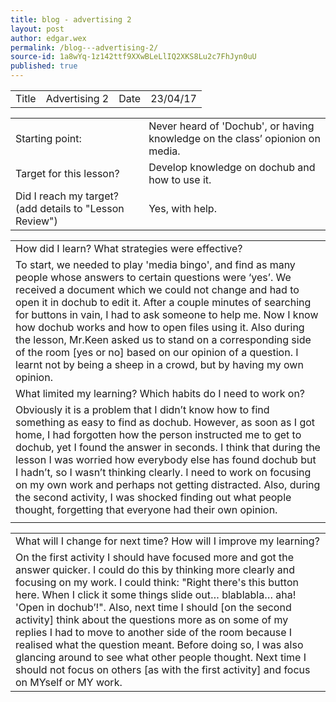 ```yaml
---
title: blog - advertising 2
layout: post
author: edgar.wex
permalink: /blog---advertising-2/
source-id: 1a8wYq-1z142ttf9XXwBLeLlIQ2XKS8Lu2c7FhJyn0uU
published: true
---
```

<table>
  <tr>
    <td>Title</td>
    <td>Advertising 2</td>
    <td>Date</td>
    <td>23/04/17</td>
  </tr>
</table>


<table>
  <tr>
    <td>Starting point:</td>
    <td>Never heard of 'Dochub', or having knowledge on the class’ opionion on media.</td>
  </tr>
  <tr>
    <td>Target for this lesson?</td>
    <td>Develop knowledge on dochub and how to use it.</td>
  </tr>
  <tr>
    <td>Did I reach my target? 
(add details to "Lesson Review")</td>
    <td>Yes, with help.</td>
  </tr>
</table>


<table>
  <tr>
    <td>How did I learn? What strategies were effective? </td>
  </tr>
  <tr>
    <td>To start, we needed to play 'media bingo', and find as many people whose answers to certain questions were ‘yes’. We received a document which we could not change and had to open it in dochub to edit it. After a couple minutes of searching for buttons in vain, I had to ask someone to help me. Now I know how dochub works and how to open files using it. Also during the lesson, Mr.Keen asked us to stand on a corresponding side of the room [yes or no] based on our opinion of a question. I learnt not by being a sheep in a crowd, but by having my own opinion.</td>
  </tr>
  <tr>
    <td>What limited my learning? Which habits do I need to work on? </td>
  </tr>
  <tr>
    <td>Obviously it is a problem that I didn’t know how to find something as easy to find as dochub. However, as soon as I got home, I had forgotten how the person instructed me to get to dochub, yet I found the answer in seconds. I think that during the lesson I was worried how everybody else has found dochub but I hadn’t, so I wasn’t thinking clearly. I need to work on focusing on my own work and perhaps not getting distracted. Also, during the second activity, I was shocked finding out what people thought, forgetting that everyone had their own opinion.</td>
  </tr>
  <tr>
    <td></td>
  </tr>
</table>


<table>
  <tr>
    <td>What will I change for next time? How will I improve my learning?</td>
  </tr>
  <tr>
    <td>On the first activity I should have focused more and got the answer quicker. I could do this by thinking more clearly and focusing on my work. I could think: "Right there's this button here. When I click it some things slide out… blablabla… aha! 'Open in dochub’!". Also, next time I should [on the second activity] think about the questions more as on some of my replies I had to move to another side of the room because I realised what the question meant. Before doing so, I was also glancing around to see what other people thought. Next time I should not focus on others [as with the first activity] and focus on MYself or MY work.</td>
  </tr>
</table>


